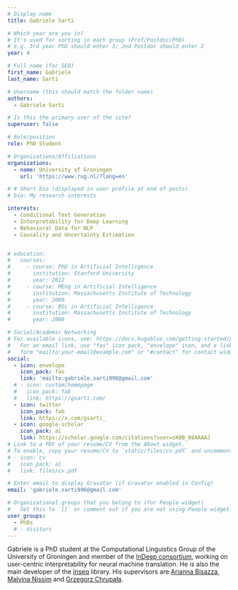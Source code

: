 ```yaml
---
# Display name
title: Gabriele Sarti

# Which year are you in?
# It's used for sorting in each group (Prof/Postdoc/PhD)
# e.g. 3rd year PhD should enter 3; 2nd Postdoc should enter 2
year: 4

# Full name (for SEO)
first_name: Gabriele
last_name: Sarti

# Username (this should match the folder name)
authors:
  - Gabriele Sarti

# Is this the primary user of the site?
superuser: false

# Role/position
role: PhD Student

# Organizations/Affiliations
organizations:
  - name: University of Groningen
    url: 'https://www.rug.nl/?lang=en'

# # Short bio (displayed in user profile at end of posts)
# bio: My research interests 

interests:
  - Conditional Text Generation
  - Interpretability for Deep Learning
  - Behavioral Data for NLP
  - Causality and Uncertainty Estimation


# education:
#   courses:
#     - course: PhD in Artificial Intelligence
#       institution: Stanford University
#       year: 2012
#     - course: MEng in Artificial Intelligence
#       institution: Massachusetts Institute of Technology
#       year: 2009
#     - course: BSc in Artificial Intelligence
#       institution: Massachusetts Institute of Technology
#       year: 2008

# Social/Academic Networking
# For available icons, see: https://docs.hugoblox.com/getting-started/page-builder/#icons
#   For an email link, use "fas" icon pack, "envelope" icon, and a link in the
#   form "mailto:your-email@example.com" or "#contact" for contact widget.
social:
  - icon: envelope
    icon_pack: fas
    link: 'mailto:gabriele.sarti996@gmail.com'
  # - icon: custom/homepage
  #   icon_pack: fab
  #   link: https://gsarti.com/
  - icon: twitter
    icon_pack: fab
    link: https://x.com/gsarti_
  - icon: google-scholar
    icon_pack: ai
    link: https://scholar.google.com/citations?user=sK0B_08AAAAJ
# Link to a PDF of your resume/CV from the About widget.
# To enable, copy your resume/CV to `static/files/cv.pdf` and uncomment the lines below.
# - icon: cv
#   icon_pack: ai
#   link: files/cv.pdf

# Enter email to display Gravatar (if Gravatar enabled in Config)
email: 'gabriele.sarti996@gmail.com'

# Organizational groups that you belong to (for People widget)
#   Set this to `[]` or comment out if you are not using People widget.
user_groups:
  - PhDs
  # - Visitors
---
```


Gabriele is a PhD student at the Computational Linguistics Group of the University of Groningen and member of the [InDeep consortium](https://projects.illc.uva.nl/indeep/), working on user-centric interpretability for neural machine translation. He is also the main developer of the [Inseq](https://github.com/inseq-team/inseq) library. His supervisors are [Arianna Bisazza](https://www.cs.rug.nl/~bisazza/), [Malvina Nissim](https://malvinanissim.github.io/) and [Grzegorz Chrupała](https://grzegorz.chrupala.me/).